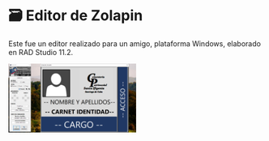 # :card_file_box: Editor de Zolapin
Este fue un editor realizado para un amigo, plataforma Windows, elaborado en RAD Studio 11.2.

<img src="https://github.com/DoctorBIOS1990/Editor-de-Zolapin/blob/main/ScreenShot/ScreenShot.png" width="50%">
